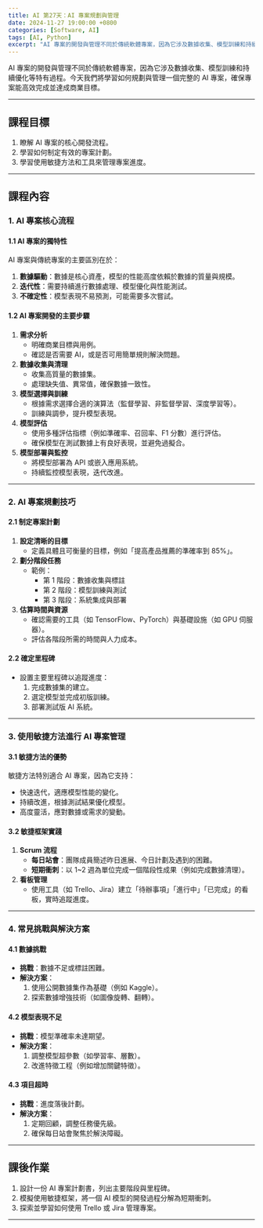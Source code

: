 ```yaml
---
title: AI 第27天：AI 專案規劃與管理
date: 2024-11-27 19:00:00 +0800
categories: [Software, AI]
tags: [AI, Python] 
excerpt: "AI 專案的開發與管理不同於傳統軟體專案，因為它涉及數據收集、模型訓練和持續優化等特有過程。今天我們將學習如何規劃與管理一個完整的 AI 專案，確保專案能高效完成並達成商業目標。"
---
```


AI 專案的開發與管理不同於傳統軟體專案，因為它涉及數據收集、模型訓練和持續優化等特有過程。今天我們將學習如何規劃與管理一個完整的 AI 專案，確保專案能高效完成並達成商業目標。  

---

## **課程目標**  
1. 瞭解 AI 專案的核心開發流程。  
2. 學習如何制定有效的專案計劃。  
3. 學習使用敏捷方法和工具來管理專案進度。  

---

## **課程內容**  

### **1. AI 專案核心流程**

#### **1.1 AI 專案的獨特性**
AI 專案與傳統專案的主要區別在於：  
1. **數據驅動**：數據是核心資產，模型的性能高度依賴於數據的質量與規模。  
2. **迭代性**：需要持續進行數據處理、模型優化與性能測試。  
3. **不確定性**：模型表現不易預測，可能需要多次嘗試。  

#### **1.2 AI 專案開發的主要步驟**  
1. **需求分析**  
   - 明確商業目標與用例。  
   - 確認是否需要 AI，或是否可用簡單規則解決問題。  
2. **數據收集與清理**  
   - 收集高質量的數據集。  
   - 處理缺失值、異常值，確保數據一致性。  
3. **模型選擇與訓練**  
   - 根據需求選擇合適的演算法（監督學習、非監督學習、深度學習等）。  
   - 訓練與調參，提升模型表現。  
4. **模型評估**  
   - 使用多種評估指標（例如準確率、召回率、F1 分數）進行評估。  
   - 確保模型在測試數據上有良好表現，並避免過擬合。  
5. **模型部署與監控**  
   - 將模型部署為 API 或嵌入應用系統。  
   - 持續監控模型表現，迭代改進。  

---

### **2. AI 專案規劃技巧**

#### **2.1 制定專案計劃**  
1. **設定清晰的目標**  
   - 定義具體且可衡量的目標，例如「提高產品推薦的準確率到 85%」。  
2. **劃分階段任務**  
   - 範例：  
     - 第 1 階段：數據收集與標註  
     - 第 2 階段：模型訓練與測試  
     - 第 3 階段：系統集成與部署  
3. **估算時間與資源**  
   - 確認需要的工具（如 TensorFlow、PyTorch）與基礎設施（如 GPU 伺服器）。  
   - 評估各階段所需的時間與人力成本。  

#### **2.2 確定里程碑**  
- 設置主要里程碑以追蹤進度：  
  1. 完成數據集的建立。  
  2. 選定模型並完成初版訓練。  
  3. 部署測試版 AI 系統。  

---

### **3. 使用敏捷方法進行 AI 專案管理**

#### **3.1 敏捷方法的優勢**  
敏捷方法特別適合 AI 專案，因為它支持：  
- 快速迭代，適應模型性能的變化。  
- 持續改進，根據測試結果優化模型。  
- 高度靈活，應對數據或需求的變動。  

#### **3.2 敏捷框架實踐**  
1. **Scrum 流程**  
   - **每日站會**：團隊成員簡述昨日進展、今日計劃及遇到的困難。  
   - **短期衝刺**：以 1~2 週為單位完成一個階段性成果（例如完成數據清理）。  
2. **看板管理**  
   - 使用工具（如 Trello、Jira）建立「待辦事項」「進行中」「已完成」的看板，實時追蹤進度。  

---

### **4. 常見挑戰與解決方案**

#### **4.1 數據挑戰**  
- **挑戰**：數據不足或標註困難。  
- **解決方案**：  
  1. 使用公開數據集作為基礎（例如 Kaggle）。  
  2. 探索數據增強技術（如圖像旋轉、翻轉）。  

#### **4.2 模型表現不足**  
- **挑戰**：模型準確率未達期望。  
- **解決方案**：  
  1. 調整模型超參數（如學習率、層數）。  
  2. 改進特徵工程（例如增加關鍵特徵）。  

#### **4.3 項目超時**  
- **挑戰**：進度落後計劃。  
- **解決方案**：  
  1. 定期回顧，調整任務優先級。  
  2. 確保每日站會聚焦於解決障礙。  

---

## **課後作業**  
1. 設計一份 AI 專案計劃書，列出主要階段與里程碑。  
2. 模擬使用敏捷框架，將一個 AI 模型的開發過程分解為短期衝刺。  
3. 探索並學習如何使用 Trello 或 Jira 管理專案。  

---
